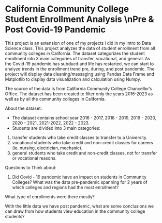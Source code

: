 # California Community College Student Enrollment Analysis \nPre &amp; Post Covid-19 Pandemic

This project is an extension of one of my projects I did in my Intro to Data Science class. This project analyzes the data of student enrollment from all community colleges in California. The dataset categorizes the student enrollment into 3 main categories of transfer, vocational, and general. As the Covid-19 pandemic has subdued and life has restarted, we can start to analyze trends in the enrollment trend pre, during, and post pandemic. The project will display data cleaning/massaging using Pandas Data Frame and Matplotlib to display data visualization and calculation using Numpy. 

The source of the data is from California Community College Chancellor’s Office. The dataset has been created to filter only the years 2016-2023 as well as by all the community colleges in California. 

About the dataset:

* The dataset contains school year 2016 - 2017, 2018 - 2019, 2019 - 2020, 2020 - 2021, 2021-2022, 2022 - 2023. 
* Students are divided into 3 main categories:
1. transfer students who take credit classes to transfer to a University.
2. vocational students who take credit and non-credit classes for careers (ie. nursing, electrician, mechanic).
3. general students who take credit and non-credit classes, not for transfer or vocational reasons.


Questions to Think about:
1. Did Covid - 19 pandemic have an impact on students in Community Colleges? What was the data pre-pandemic spanning for 2 years of which colleges and regions had the most enrollment?

What type of enrollments were there mostly? 

With the little data we have post pandemic, what are some conclusions we can draw from how students view education in the community college students? 



